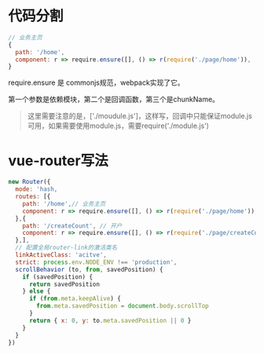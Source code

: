 
# 代码分割
```js
// 业务主页
{ 
  path: '/home',
  component: r => require.ensure([], () => r(require('./page/home')), 'home')
}
```

require.ensure 是 commonjs规范，webpack实现了它。

第一个参数是依赖模块，第二个是回调函数，第三个是chunkName。
> 这里需要注意的是，['./moudule.js']，这样写，回调中只能保证module.js可用，如果需要使用module.js，需要require('./module.js')


# vue-router写法
```js
new Router({
  mode: 'hash,
  routes: [{ 
    path: '/home',// 业务主页
    component: r => require.ensure([], () => r(require('./page/home')), 'XXXXXXXXXX')
  },{ 
    path: '/createCount', // 开户
    component: r => require.ensure([], () => r(require('./page/createCount')), 'XXXXXXXXXX')
  },],
  // 配置全局router-link的激活类名
  linkActiveClass: 'acitve',
  strict: process.env.NODE_ENV !== 'production',
  scrollBehavior (to, from, savedPosition) {
    if (savedPosition) {
      return savedPosition
    } else {
      if (from.meta.keepAlive) {
        from.meta.savedPosition = document.body.scrollTop
      }
      return { x: 0, y: to.meta.savedPosition || 0 }
    }
  }
})
```